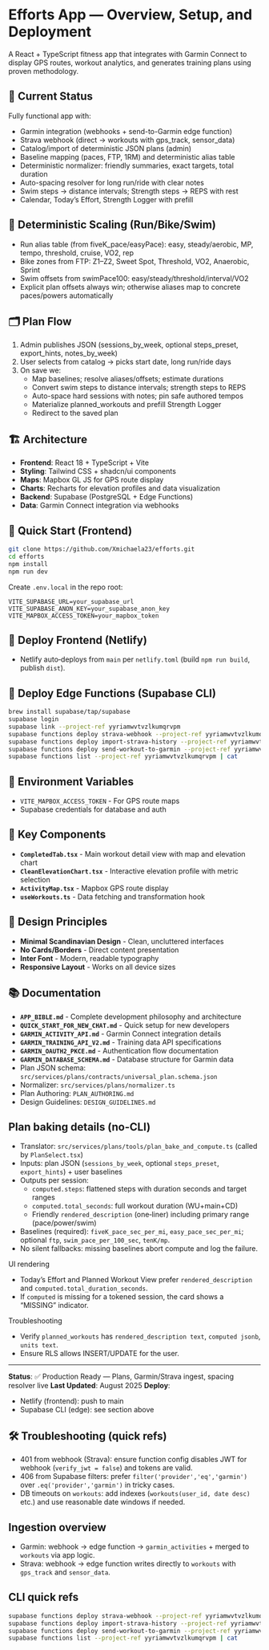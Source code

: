 # Efforts App — Overview, Setup, and Deployment

A React + TypeScript fitness app that integrates with Garmin Connect to display GPS routes, workout analytics, and generates training plans using proven methodology.

## 🚀 Current Status

Fully functional app with:
- Garmin integration (webhooks + send-to-Garmin edge function)
- Strava webhook (direct → workouts with gps_track, sensor_data)
- Catalog/import of deterministic JSON plans (admin)
- Baseline mapping (paces, FTP, 1RM) and deterministic alias table
- Deterministic normalizer: friendly summaries, exact targets, total duration
- Auto-spacing resolver for long run/ride with clear notes
- Swim steps → distance intervals; Strength steps → REPS with rest
- Calendar, Today’s Effort, Strength Logger with prefill

## 🔧 Deterministic Scaling (Run/Bike/Swim)

- Run alias table (from fiveK_pace/easyPace): easy, steady/aerobic, MP, tempo, threshold, cruise, VO2, rep
- Bike zones from FTP: Z1–Z2, Sweet Spot, Threshold, VO2, Anaerobic, Sprint
- Swim offsets from swimPace100: easy/steady/threshold/interval/VO2
- Explicit plan offsets always win; otherwise aliases map to concrete paces/powers automatically

## 🗂 Plan Flow

1. Admin publishes JSON (sessions_by_week, optional steps_preset, export_hints, notes_by_week)
2. User selects from catalog → picks start date, long run/ride days
3. On save we:
   - Map baselines; resolve aliases/offsets; estimate durations
   - Convert swim steps to distance intervals; strength steps to REPS
   - Auto-space hard sessions with notes; pin safe authored tempos
   - Materialize planned_workouts and prefill Strength Logger
   - Redirect to the saved plan

## 🏗️ Architecture

- **Frontend**: React 18 + TypeScript + Vite
- **Styling**: Tailwind CSS + shadcn/ui components
- **Maps**: Mapbox GL JS for GPS route display
- **Charts**: Recharts for elevation profiles and data visualization
- **Backend**: Supabase (PostgreSQL + Edge Functions)
- **Data**: Garmin Connect integration via webhooks

## 🚀 Quick Start (Frontend)

```bash
git clone https://github.com/Xmichaela23/efforts.git
cd efforts
npm install
npm run dev
```

Create `.env.local` in the repo root:
```
VITE_SUPABASE_URL=your_supabase_url
VITE_SUPABASE_ANON_KEY=your_supabase_anon_key
VITE_MAPBOX_ACCESS_TOKEN=your_mapbox_token
```

## 🚀 Deploy Frontend (Netlify)

- Netlify auto‑deploys from `main` per `netlify.toml` (build `npm run build`, publish `dist`).

## 🔧 Deploy Edge Functions (Supabase CLI)

```bash
brew install supabase/tap/supabase
supabase login
supabase link --project-ref yyriamwvtvzlkumqrvpm
supabase functions deploy strava-webhook --project-ref yyriamwvtvzlkumqrvpm
supabase functions deploy import-strava-history --project-ref yyriamwvtvzlkumqrvpm
supabase functions deploy send-workout-to-garmin --project-ref yyriamwvtvzlkumqrvpm
supabase functions list --project-ref yyriamwvtvzlkumqrvpm | cat
```

## 🔑 Environment Variables

- `VITE_MAPBOX_ACCESS_TOKEN` - For GPS route maps
- Supabase credentials for database and auth

## 📁 Key Components

- **`CompletedTab.tsx`** - Main workout detail view with map and elevation chart
- **`CleanElevationChart.tsx`** - Interactive elevation profile with metric selection
- **`ActivityMap.tsx`** - Mapbox GPS route display
- **`useWorkouts.ts`** - Data fetching and transformation hook

## 🎨 Design Principles

- **Minimal Scandinavian Design** - Clean, uncluttered interfaces
- **No Cards/Borders** - Direct content presentation
- **Inter Font** - Modern, readable typography
- **Responsive Layout** - Works on all device sizes

## 📚 Documentation

- **`APP_BIBLE.md`** - Complete development philosophy and architecture
- **`QUICK_START_FOR_NEW_CHAT.md`** - Quick setup for new developers
- **`GARMIN_ACTIVITY_API.md`** - Garmin Connect integration details
- **`GARMIN_TRAINING_API_V2.md`** - Training data API specifications
- **`GARMIN_OAUTH2_PKCE.md`** - Authentication flow documentation
- **`GARMIN_DATABASE_SCHEMA.md`** - Database structure for Garmin data
 - Plan JSON schema: `src/services/plans/contracts/universal_plan.schema.json`
 - Normalizer: `src/services/plans/normalizer.ts`
 - Plan Authoring: `PLAN_AUTHORING.md`
 - Design Guidelines: `DESIGN_GUIDELINES.md`

## Plan baking details (no-CLI)

- Translator: `src/services/plans/tools/plan_bake_and_compute.ts` (called by `PlanSelect.tsx`)
- Inputs: plan JSON (`sessions_by_week`, optional `steps_preset`, `export_hints`) + user baselines
- Outputs per session:
  - `computed.steps`: flattened steps with duration seconds and target ranges
  - `computed.total_seconds`: full workout duration (WU+main+CD)
  - Friendly `rendered_description` (one‑liner) including primary range (pace/power/swim)
- Baselines (required): `fiveK_pace_sec_per_mi`, `easy_pace_sec_per_mi`; optional `ftp`, `swim_pace_per_100_sec`, `tenK/mp`.
- No silent fallbacks: missing baselines abort compute and log the failure.

UI rendering
- Today’s Effort and Planned Workout View prefer `rendered_description` and `computed.total_duration_seconds`.
- If `computed` is missing for a tokened session, the card shows a “MISSING” indicator.

Troubleshooting
- Verify `planned_workouts` has `rendered_description text`, `computed jsonb`, `units text`.
- Ensure RLS allows INSERT/UPDATE for the user.

---

**Status**: ✅ Production Ready — Plans, Garmin/Strava ingest, spacing resolver live
**Last Updated**: August 2025
**Deploy**:
- Netlify (frontend): push to main
- Supabase CLI (edge): see section above

## 🛠️ Troubleshooting (quick refs)
- 401 from webhook (Strava): ensure function config disables JWT for webhook (`verify_jwt = false`) and tokens are valid.
- 406 from Supabase filters: prefer `filter('provider','eq','garmin')` over `.eq('provider','garmin')` in tricky cases.
- DB timeouts on `workouts`: add indexes (`workouts(user_id, date desc)` etc.) and use reasonable date windows if needed.

## Ingestion overview
- Garmin: webhook → edge function → `garmin_activities` + merged to `workouts` via app logic.
- Strava: webhook → edge function writes directly to `workouts` with `gps_track` and `sensor_data`.

## CLI quick refs
```bash
supabase functions deploy strava-webhook --project-ref yyriamwvtvzlkumqrvpm
supabase functions deploy import-strava-history --project-ref yyriamwvtvzlkumqrvpm
supabase functions deploy send-workout-to-garmin --project-ref yyriamwvtvzlkumqrvpm
supabase functions list --project-ref yyriamwvtvzlkumqrvpm | cat
```